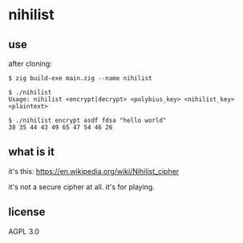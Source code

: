 # nihilist

## use
after cloning: 

```shell
$ zig build-exe main.zig --name nihilist

$ ./nihilist
Usage: nihilist <encrypt|decrypt> <polybius_key> <nihilist_key> <plaintext>

$ ./nihilist encrypt asdf fdsa "hello world"
38 35 44 43 49 65 47 54 46 26
```

## what is it
it's this: https://en.wikipedia.org/wiki/Nihilist_cipher

it's not a secure cipher at all. it's for playing.

## license
AGPL 3.0

